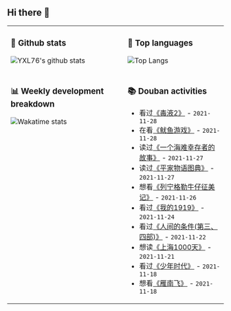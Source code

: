 ## Hi there 👋

<table>
<tr>
<td valign="top" width="54%">

### 🔭 Github stats

![YXL76's github stats](https://github-readme-stats.yxl76.vercel.app/api?username=YXL76&count_private=true&show_icons=true&include_all_commits=true&theme=prussian&line_height=28&disable_animations=true)

</td>

<td valign="top" width="46%">

### 🌱 Top languages

![Top Langs](https://github-readme-stats.yxl76.vercel.app/api/top-langs/?username=YXL76&layout=compact&theme=prussian&langs_count=8&hide=HTML,CSS,SCSS)

</td>
</tr>
<tr>
<td valign="top" width="54%">

### 📊 Weekly development breakdown

![Wakatime stats](https://github-readme-stats.yxl76.vercel.app/api/wakatime?username=YXL76&layout=compact&theme=prussian)


</td>
<td valign="top" width="46%">

### 📚 Douban activities

- 看过[《毒液2》](http://movie.douban.com/subject/30382416/) - `2021-11-28`
- 在看[《鱿鱼游戏》](http://movie.douban.com/subject/34812928/) - `2021-11-28`
- 读过[《一个海难幸存者的故事》](https://book.douban.com/subject/27031869/) - `2021-11-27`
- 读过[《平家物语图典》](https://book.douban.com/subject/25919301/) - `2021-11-27`
- 想看[《列宁格勒牛仔征美记》](http://movie.douban.com/subject/1316560/) - `2021-11-26`
- 看过[《我的1919》](http://movie.douban.com/subject/1316511/) - `2021-11-24`
- 看过[《人间的条件(第三、四部)》](http://movie.douban.com/subject/1441038/) - `2021-11-22`
- 想读[《上海1000天》](https://book.douban.com/subject/3107123/) - `2021-11-21`
- 看过[《少年时代》](http://movie.douban.com/subject/2209575/) - `2021-11-18`
- 想看[《雁南飞》](http://movie.douban.com/subject/1302077/) - `2021-11-18`

</td>
</tr>
</table>

<!--
**YXL76/YXL76** is a ✨ _special_ ✨ repository because its `README.md` (this file) appears on your GitHub profile.

Here are some ideas to get you started:

- 🔭 I’m currently working on ...
- 🌱 I’m currently learning ...
- 👯 I’m looking to collaborate on ...
- 🤔 I’m looking for help with ...
- 💬 Ask me about ...
- 📫 How to reach me: ...
- 😄 Pronouns: ...
- ⚡ Fun fact: ...
-->
